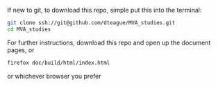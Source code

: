 If new to git, to download this repo, simple put this into the terminal:
``` sh
git clone ssh://git@github.com/dteague/MVA_studies.git
cd MVA_studies
```

For further instructions, download this repo and open up the document pages, or

``` sh
firefox doc/build/html/index.html
```
or whichever browser you prefer

